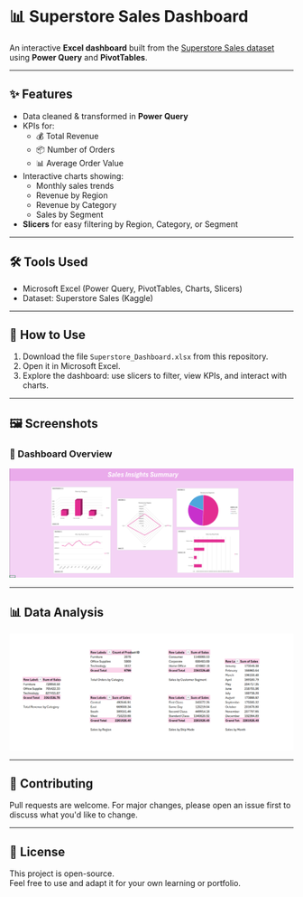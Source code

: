 # 📊 Superstore Sales Dashboard

An interactive **Excel dashboard** built from the [Superstore Sales dataset](https://www.kaggle.com/datasets) using **Power Query** and **PivotTables**.

---

## ✨ Features

- Data cleaned & transformed in **Power Query**
- KPIs for:
  - 💰 Total Revenue
  - 📦 Number of Orders
  - 📊 Average Order Value
- Interactive charts showing:
  - Monthly sales trends
  - Revenue by Region
  - Revenue by Category
  - Sales by Segment
- **Slicers** for easy filtering by Region, Category, or Segment

---

## 🛠 Tools Used

- Microsoft Excel (Power Query, PivotTables, Charts, Slicers)
- Dataset: Superstore Sales (Kaggle)

---

## 🚀 How to Use

1. Download the file `Superstore_Dashboard.xlsx` from this repository.
2. Open it in Microsoft Excel.
3. Explore the dashboard: use slicers to filter, view KPIs, and interact with charts.

---

## 🖼 Screenshots

### 📌 Dashboard Overview

![Dashboard Screenshot](Visualizations/Dashboard.png)


---

## 📊 Data Analysis

![Pivot Table Screenshot](Visualizations/PivotTables.png)

---

## 🤝 Contributing

Pull requests are welcome. For major changes, please open an issue first to discuss what you'd like to change.

---

## 📄 License

This project is open-source.  
Feel free to use and adapt it for your own learning or portfolio.
